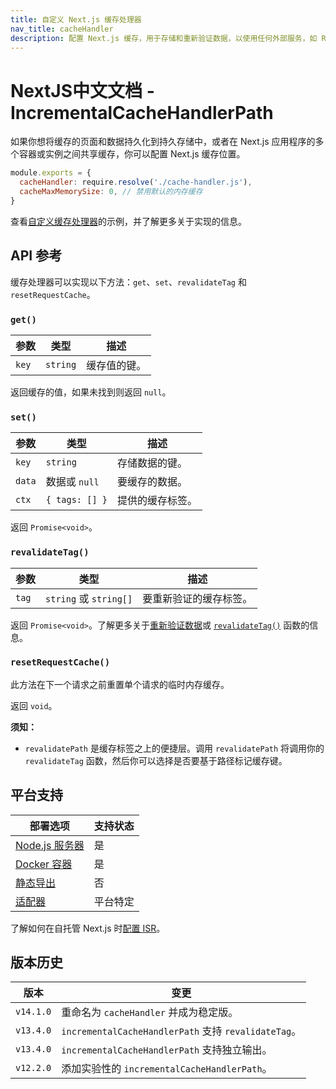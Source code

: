```yaml
---
title: 自定义 Next.js 缓存处理器
nav_title: cacheHandler
description: 配置 Next.js 缓存，用于存储和重新验证数据，以使用任何外部服务，如 Redis、Memcached 或其他服务。
---
```


# NextJS中文文档 - IncrementalCacheHandlerPath

如果你想将缓存的页面和数据持久化到持久存储中，或者在 Next.js 应用程序的多个容器或实例之间共享缓存，你可以配置 Next.js 缓存位置。

```js
module.exports = {
  cacheHandler: require.resolve('./cache-handler.js'),
  cacheMaxMemorySize: 0, // 禁用默认的内存缓存
}
```

查看[自定义缓存处理器]()的示例，并了解更多关于实现的信息。

## API 参考

缓存处理器可以实现以下方法：`get`、`set`、`revalidateTag` 和 `resetRequestCache`。

### `get()`

| 参数  | 类型     | 描述         |
| ----- | -------- | ------------ |
| `key` | `string` | 缓存值的键。 |

返回缓存的值，如果未找到则返回 `null`。

### `set()`

| 参数   | 类型           | 描述             |
| ------ | -------------- | ---------------- |
| `key`  | `string`       | 存储数据的键。   |
| `data` | 数据或 `null`  | 要缓存的数据。   |
| `ctx`  | `{ tags: [] }` | 提供的缓存标签。 |

返回 `Promise<void>`。

### `revalidateTag()`

| 参数  | 类型                   | 描述                   |
| ----- | ---------------------- | ---------------------- |
| `tag` | `string` 或 `string[]` | 要重新验证的缓存标签。 |

返回 `Promise<void>`。了解更多关于[重新验证数据](/nextjs-cn/app/building-your-application/data-fetching/incremental-static-regeneration)或 [`revalidateTag()`](/nextjs-cn/app/api-reference/functions/revalidateTag) 函数的信息。

### `resetRequestCache()`

此方法在下一个请求之前重置单个请求的临时内存缓存。

返回 `void`。

**须知：**

- `revalidatePath` 是缓存标签之上的便捷层。调用 `revalidatePath` 将调用你的 `revalidateTag` 函数，然后你可以选择是否要基于路径标记缓存键。

## 平台支持

| 部署选项                                                                 | 支持状态 |
| ------------------------------------------------------------------------ | -------- |
| [Node.js 服务器](/nextjs-cn/app/getting-started/deploying#nodejs-server) | 是       |
| [Docker 容器](/nextjs-cn/app/getting-started/deploying#docker)           | 是       |
| [静态导出](/nextjs-cn/app/getting-started/deploying#static-export)       | 否       |
| [适配器](/nextjs-cn/app/getting-started/deploying#adapters)              | 平台特定 |

了解如何在自托管 Next.js 时[配置 ISR]()。

## 版本历史

| 版本      | 变更                                                 |
| --------- | ---------------------------------------------------- |
| `v14.1.0` | 重命名为 `cacheHandler` 并成为稳定版。               |
| `v13.4.0` | `incrementalCacheHandlerPath` 支持 `revalidateTag`。 |
| `v13.4.0` | `incrementalCacheHandlerPath` 支持独立输出。         |
| `v12.2.0` | 添加实验性的 `incrementalCacheHandlerPath`。         |
